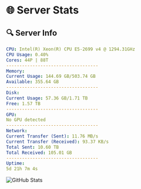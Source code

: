 # 🌐 Server Stats
## 🔍 Server Info
```yaml
CPU: Intel(R) Xeon(R) CPU E5-2699 v4 @ 1294.31GHz
CPU Usage: 0.40%
Cores: 44P | 88T
-----------------------------------
Memory:
Current Usage: 144.69 GB/503.74 GB
Available: 355.64 GB
-----------------------------------
Disk:
Current Usage: 57.36 GB/1.71 TB
Free: 1.57 TB
-----------------------------------
GPU:
No GPU detected
-----------------------------------
Network:
Current Transfer (Sent): 11.76 MB/s
Current Transfer (Received): 93.37 KB/s
Total Sent: 10.60 TB
Total Received: 105.01 GB
-----------------------------------
Uptime:
5d 21h 7m 4s
```
![GitHub Stats](https://img.shields.io/badge/Updated-2025-03-13_18:29:53-blue)